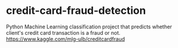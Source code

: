 # credit-card-fraud-detection

Python Machine Learning classification project that predicts whether client's credit card transaction is a fraud or not.
https://www.kaggle.com/mlg-ulb/creditcardfraud
